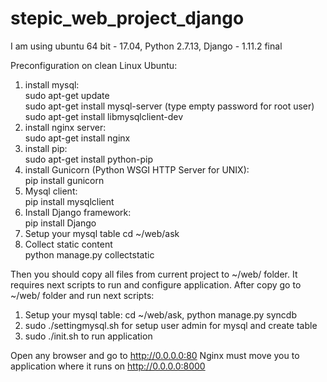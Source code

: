 # stepic_web_project_django

I am using ubuntu 64 bit - 17.04, Python 2.7.13, Django - 1.11.2 final

Preconfiguration on clean Linux Ubuntu:
1. install mysql:  
sudo apt-get update  
sudo apt-get install mysql-server (type empty password for root user)  
sudo apt-get install libmysqlclient-dev   
2. install nginx server:  
sudo apt-get install nginx  
3. install pip:  
sudo apt-get install python-pip  
4. install Gunicorn (Python WSGI HTTP Server for UNIX):  
pip install gunicorn  
5. Mysql client:  
pip install mysqlclient  
6. Install Django framework:  
pip install Django  
7. Setup your mysql table
cd ~/web/ask
8. Collect static content  
python manage.py collectstatic

Then you should copy all files from current project to ~/web/ folder. It requires next scripts to run and configure application. After copy go to ~/web/ folder and run next scripts:  

1. Setup your mysql table: cd ~/web/ask, python manage.py syncdb
2. sudo ./settingmysql.sh for setup user admin for mysql and create table  
3. sudo ./init.sh to run application  

Open any browser and go to http://0.0.0.0:80 Nginx must move you to application where it runs on http://0.0.0.0:8000
